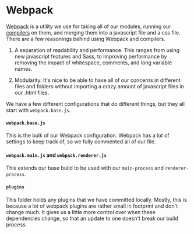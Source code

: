 Webpack
==========

[Webpack](https://webpack.github.io/) is a utility we use for taking all of our modules, running our [compilers](https://en.wikipedia.org/wiki/Compiler) on them, and merging them into a javascript file and a css file. There are a few reasonings behind using Webpack and compilers.

1. A separation of readability and performance. This ranges from using new javascript features and Sass, to improving performance by removing the impact of whitespace, comments, and long variable names.

2. Modularity. It's nice to be able to have all of our concerns in different files and folders without importing a crazy amount of javascript files in our .html files.

We have a few different configurations that do different things, but they all start with `webpack.base.js`.

#### `webpack.base.js`
This is the bulk of our Webpack configuration. Webpack has a lot of settings to keep track of, so we fully commented all of our file.

#### `webpack.main.js` and `webpack.renderer.js`
This extends our base build to be used with our `main-process` and `renderer-process`.

#### `plugins`
This folder holds any plugins that we have committed locally. Mostly, this is because a lot of webpack plugins are rather small in footprint and don't change much. It gives us a little more control over when these dependencies change, so that an update to one doesn't break our build process.
